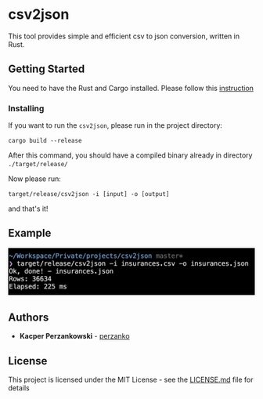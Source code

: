 # csv2json

This tool provides simple and efficient csv to json conversion, written in Rust.

## Getting Started

You need to have the Rust and Cargo installed. Please follow this [instruction](https://www.rust-lang.org/tools/install)


### Installing

If you want to run the `csv2json`, please run in the project directory:

```
cargo build --release
```

After this command, you should have a compiled binary already in directory `./target/release/`

Now please run:
```
target/release/csv2json -i [input] -o [output]
```
and that's it!

## Example
![Example](https://raw.githubusercontent.com/perzanko/csv2json/master/example/example.png)

## Authors

* **Kacper Perzankowski** - [perzanko](https://github.com/perzanko)

## License

This project is licensed under the MIT License - see the [LICENSE.md](LICENSE.md) file for details
